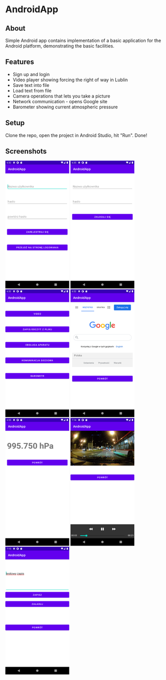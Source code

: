 # AndroidApp
## About
Simple Android app contains implementation of a basic application for
the Android platform, demonstrating the basic facilities.

## Features
* Sign up and login
* Video player showing forcing the right of way in Lublin
* Save text into file
* Load text from file
* Camera operations that lets you take a picture
* Network communication - opens Google site
* Barometer showing current atmospheric pressure

## Setup
Clone the repo, open the project in Android Studio, hit "Run". Done!

## Screenshots
<p float="left">
<img src="https://github.com/sharqi12/AndroidApp/blob/master/Screenshots/Screenshot_1619677954.png" width="200" height="400">
<img src="https://github.com/sharqi12/AndroidApp/blob/master/Screenshots/Screenshot_1619678141.png" width="200" height="400">
<img src="https://github.com/sharqi12/AndroidApp/blob/master/Screenshots/Screenshot_1619677938.png" width="200" height="400">
<img src="https://github.com/sharqi12/AndroidApp/blob/master/Screenshots/Screenshot_1619679171.png" width="200" height="400">
<img src="https://github.com/sharqi12/AndroidApp/blob/master/Screenshots/Screenshot_1619679215.png" width="200" height="400">
<img src="https://github.com/sharqi12/AndroidApp/blob/master/Screenshots/Screenshot_1619680479.png" width="200" height="400">
<img src="https://github.com/sharqi12/AndroidApp/blob/master/Screenshots/Screenshot_1619680502.png" width="200" height="400">
</p>
